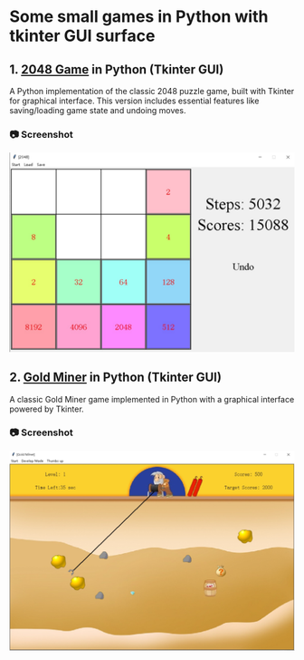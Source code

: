 # Some small games in Python with tkinter GUI surface

## 1. [2048 Game](./Game2048) in Python (Tkinter GUI)
A Python implementation of the classic 2048 puzzle game, built with Tkinter for graphical interface. This version includes essential features like saving/loading game state and undoing moves.

### 📷 Screenshot
![](./Game2048/Snapshot.jpg)

## 2. [Gold Miner](./GoldMiner) in Python (Tkinter GUI)

A classic Gold Miner game implemented in Python with a graphical interface powered by Tkinter.

### 📷 Screenshot
![](./GoldMiner/SnapshotGoldMiner.jpg)
